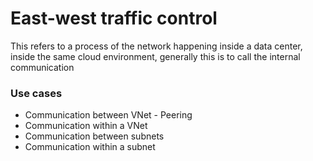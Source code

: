 # East-west traffic control

This refers to a process of the network happening inside a data center, inside the same cloud environment, generally this is to call the internal communication

### Use cases

- Communication between VNet - Peering
- Communication within a VNet
- Communication between subnets
- Communication within a subnet